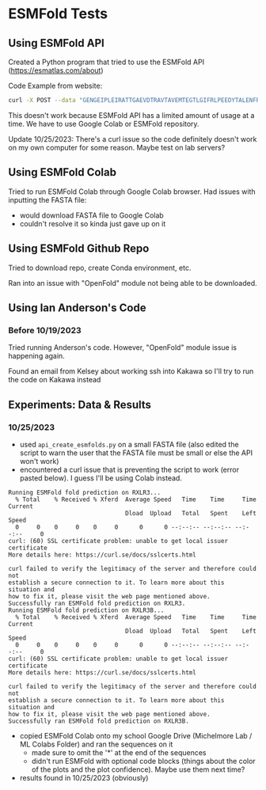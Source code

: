 # ESMFold Tests

## Using ESMFold API

Created a Python program that tried to use the ESMFold API (https://esmatlas.com/about)

Code Example from website:

```bash
curl -X POST --data "GENGEIPLEIRATTGAEVDTRAVTAVEMTEGTLGIFRLPEEDYTALENFRYNRVAGENWKPASTVIYVGGTYARLCAYAPYNSVEFKNSSLKTEAGLTMQTYAAEKDMRFAVSGGDEVWKKTPTANFELKRAYARLVLSVVRDATYPNTCKITKAKIEAFTGNIITANTVDISTGTEGSGTQTPQYIHTVTTGLKDGFAIGLPQQTFSGGVVLTLTVDGMEYSVTIPANKLSTFVRGTKYIVSLAVKGGKLTLMSDKILIDKDWAEVQTGTGGSGDDYDTSFN" https://api.esmatlas.com/foldSequence/v1/pdb/
```

This doesn't work because ESMFold API has a limited amount of usage at a time. We have to use Google Colab or ESMFold repository.

Update 10/25/2023: There's a curl issue so the code definitely doesn't work on my own computer for some reason. Maybe test on lab servers?

## Using ESMFold Colab

Tried to run ESMFold Colab through Google Colab browser. Had issues with inputting the FASTA file:

- would download FASTA file to Google Colab
- couldn't resolve it so kinda just gave up on it

## Using ESMFold Github Repo

Tried to download repo, create Conda environment, etc.

Ran into an issue with "OpenFold" module not being able to be downloaded.

## Using Ian Anderson's Code

### Before 10/19/2023

Tried running Anderson's code. However, "OpenFold" module issue is happening again.

Found an email from Kelsey about working ssh into Kakawa so I'll try to run the code on Kakawa instead

## Experiments: Data & Results

### 10/25/2023

- used `api_create_esmfolds.py` on a small FASTA file (also edited the script to warn the user that the FASTA file must be small or else the API won't work)
- encountered a curl issue that is preventing the script to work (error pasted below). I guess I'll be using Colab instead.

```text
Running ESMFold fold prediction on RXLR3...
  % Total    % Received % Xferd  Average Speed   Time    Time     Time  Current
                                 Dload  Upload   Total   Spent    Left  Speed
  0     0    0     0    0     0      0      0 --:--:-- --:--:-- --:--:--     0
curl: (60) SSL certificate problem: unable to get local issuer certificate
More details here: https://curl.se/docs/sslcerts.html

curl failed to verify the legitimacy of the server and therefore could not
establish a secure connection to it. To learn more about this situation and
how to fix it, please visit the web page mentioned above.
Successfully ran ESMFold fold prediction on RXLR3.
Running ESMFold fold prediction on RXLR3B...
  % Total    % Received % Xferd  Average Speed   Time    Time     Time  Current
                                 Dload  Upload   Total   Spent    Left  Speed
  0     0    0     0    0     0      0      0 --:--:-- --:--:-- --:--:--     0
curl: (60) SSL certificate problem: unable to get local issuer certificate
More details here: https://curl.se/docs/sslcerts.html

curl failed to verify the legitimacy of the server and therefore could not
establish a secure connection to it. To learn more about this situation and
how to fix it, please visit the web page mentioned above.
Successfully ran ESMFold fold prediction on RXLR3B.
```

- copied ESMFold Colab onto my school Google Drive (Michelmore Lab / ML Colabs Folder) and ran the sequences on it
  - made sure to omit the '*' at the end of the sequences
  - didn't run ESMFold with optional code blocks (things about the color of the plots and the plot confidence). Maybe use them next time?
- results found in 10/25/2023 (obviously)
